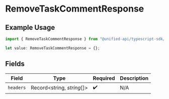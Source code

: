 # RemoveTaskCommentResponse

## Example Usage

```typescript
import { RemoveTaskCommentResponse } from "@unified-api/typescript-sdk/sdk/models/operations";

let value: RemoveTaskCommentResponse = {};
```

## Fields

| Field                      | Type                       | Required                   | Description                |
| -------------------------- | -------------------------- | -------------------------- | -------------------------- |
| `headers`                  | Record<string, *string*[]> | :heavy_check_mark:         | N/A                        |